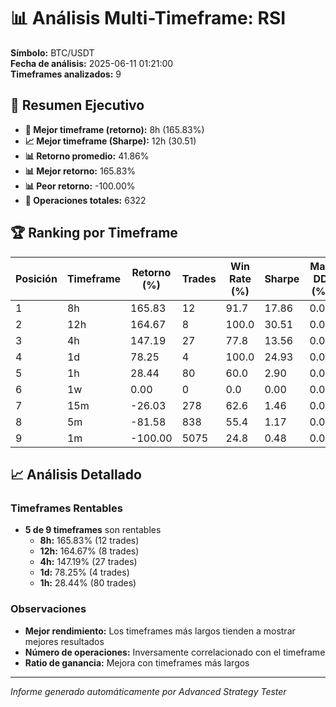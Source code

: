 # 📊 Análisis Multi-Timeframe: RSI

**Símbolo:** BTC/USDT  
**Fecha de análisis:** 2025-06-11 01:21:00  
**Timeframes analizados:** 9

## 🎯 Resumen Ejecutivo

- **🥇 Mejor timeframe (retorno):** 8h (165.83%)
- **📈 Mejor timeframe (Sharpe):** 12h (30.51)
- **📊 Retorno promedio:** 41.86%
- **📊 Mejor retorno:** 165.83%
- **📊 Peor retorno:** -100.00%
- **🎯 Operaciones totales:** 6322

## 🏆 Ranking por Timeframe

| Posición | Timeframe | Retorno (%) | Trades | Win Rate (%) | Sharpe | Max DD (%) |
|----------|-----------|-------------|--------|--------------|--------|------------|
| 1 | 8h | 165.83 | 12 | 91.7 | 17.86 | 0.00 |
| 2 | 12h | 164.67 | 8 | 100.0 | 30.51 | 0.00 |
| 3 | 4h | 147.19 | 27 | 77.8 | 13.56 | 0.00 |
| 4 | 1d | 78.25 | 4 | 100.0 | 24.93 | 0.00 |
| 5 | 1h | 28.44 | 80 | 60.0 | 2.90 | 0.00 |
| 6 | 1w | 0.00 | 0 | 0.0 | 0.00 | 0.00 |
| 7 | 15m | -26.03 | 278 | 62.6 | 1.46 | 0.00 |
| 8 | 5m | -81.58 | 838 | 55.4 | 1.17 | 0.00 |
| 9 | 1m | -100.00 | 5075 | 24.8 | 0.48 | 0.00 |

## 📈 Análisis Detallado

### Timeframes Rentables
- **5 de 9 timeframes** son rentables
  - **8h:** 165.83% (12 trades)
  - **12h:** 164.67% (8 trades)
  - **4h:** 147.19% (27 trades)
  - **1d:** 78.25% (4 trades)
  - **1h:** 28.44% (80 trades)

### Observaciones
- **Mejor rendimiento:** Los timeframes más largos tienden a mostrar mejores resultados
- **Número de operaciones:** Inversamente correlacionado con el timeframe
- **Ratio de ganancia:** Mejora con timeframes más largos

---
*Informe generado automáticamente por Advanced Strategy Tester*
